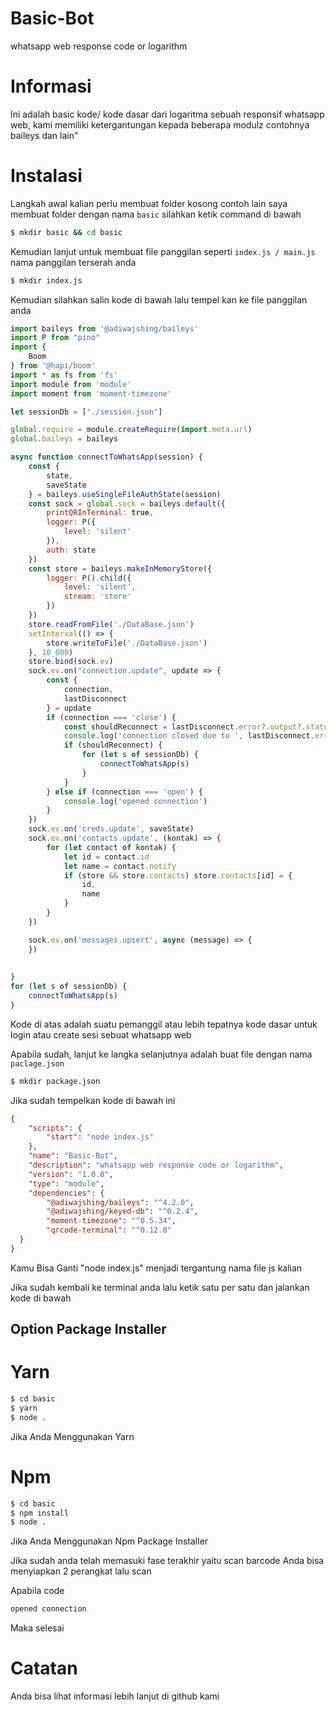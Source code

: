 # Basic-Bot
whatsapp web response code or logarithm 

# Informasi
Ini adalah basic kode/ kode dasar dari logaritma sebuah responsif whatsapp web, kami memiliki ketergantungan kepada beberapa modulz contohnya baileys dan lain"

# Instalasi

 Langkah awal kalian perlu membuat folder kosong contoh lain saya membuat folder dengan nama ``` basic ``` silahkan ketik command di bawah
```bash
$ mkdir basic && cd basic
```

Kemudian lanjut untuk membuat file panggilan seperti ``` index.js / main.js ``` nama panggilan terserah anda

```bash
$ mkdir index.js
```

Kemudian silahkan salin kode di bawah lalu tempel kan ke file panggilan anda
```js
import baileys from '@adiwajshing/baileys'
import P from "pino"
import {
    Boom
} from '@hapi/boom'
import * as fs from 'fs'
import module from 'module'
import moment from 'moment-timezone'

let sessionDb = ["./session.json"]

global.require = module.createRequire(import.meta.url)
global.baileys = baileys

async function connectToWhatsApp(session) {
    const {
        state,
        saveState
    } = baileys.useSingleFileAuthState(session)
    const sock = global.sock = baileys.default({
        printQRInTerminal: true,
        logger: P({
            level: 'silent'
        }),
        auth: state
    })
    const store = baileys.makeInMemoryStore({
        logger: P().child({
            level: 'silent',
            stream: 'store'
        })
    })
    store.readFromFile('./DataBase.json')
    setInterval(() => {
        store.writeToFile('./DataBase.json')
    }, 10_000)
    store.bind(sock.ev)
    sock.ev.on("connection.update", update => {
        const {
            connection,
            lastDisconnect
        } = update
        if (connection === 'close') {
            const shouldReconnect = lastDisconnect.error?.output?.statusCode !== baileys.DisconnectReason.loggedOut
            console.log('connection closed due to ', lastDisconnect.error, ', reconnecting ', shouldReconnect)
            if (shouldReconnect) {
                for (let s of sessionDb) {
                    connectToWhatsApp(s)
                }
            }
        } else if (connection === 'open') {
            console.log('opened connection')
        }
    })
    sock.ev.on('creds.update', saveState)
    sock.ev.on('contacts.update', (kontak) => {
        for (let contact of kontak) {
            let id = contact.id
            let name = contact.notify
            if (store && store.contacts) store.contacts[id] = {
                id,
                name
            }
        }
    })

    sock.ev.on('messages.upsert', async (message) => {
    })
    
    
}
for (let s of sessionDb) {
    connectToWhatsApp(s)
}    
```

Kode di atas adalah suatu pemanggil atau lebih tepatnya kode dasar untuk login atau create sesi sebuat whatsapp web

Apabila sudah, lanjut ke langka selanjutnya adalah buat file dengan nama ``` paclage.json ```

```bash 
$ mkdir package.json
```

Jika sudah tempelkan kode di bawah ini

```json
{
    "scripts": {
        "start": "node index.js"
    },
    "name": "Basic-Bot",
    "description": "whatsapp web response code or logarithm",
    "version": "1.0.0",
    "type": "module",
    "dependencies": {
        "@adiwajshing/baileys": "^4.2.0",
        "@adiwajshing/keyed-db": "^0.2.4",
        "moment-timezone": "^0.5.34",
        "qrcode-terminal": "^0.12.0"
  }
}
```

Kamu Bisa Ganti "node index.js" menjadi tergantung nama file js kalian

Jika sudah kembali ke terminal anda lalu ketik satu per satu dan jalankan kode di bawah

## Option Package Installer
# Yarn
```bash
$ cd basic
$ yarn
$ node .
```
<p>Jika Anda Menggunakan Yarn</p>

# Npm
```bash
$ cd basic
$ npm install
$ node .
```
<p>Jika Anda Menggunakan Npm Package Installer</p>

Jika sudah anda telah memasuki fase terakhir yaitu scan barcode
Anda bisa menyiapkan 2 perangkat lalu scan

Apabila code 
```bash
opened connection
```

Maka selesai 

# Catatan
Anda bisa lihat informasi lebih lanjut di github kami
